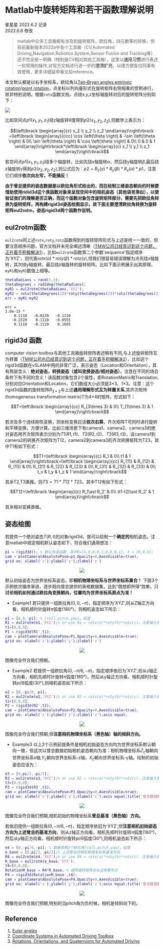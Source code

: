 # Matlab中旋转矩阵和若干函数理解说明
崔星星 2022.6.2 记录<br>
2022.6.8 修改<br>

>matlab中众多工具箱都有涉及到旋转矩阵，欧拉角，四元数等的转换，但目前最新版本2022a中各个工具箱（CV,Automated Driving,Navigation,Robotics System,Sensor Fusion and Tracking等）还不完全统一明确（特别是CV相对其他工具箱），这里以**通用习惯**进行表述一些常用的操作,对官方文档进行进一步的**澄清扩充**，以便方便各位同事有效使用，更多详细延申看文后reference。

本文默认都是以右手坐标系，欧拉角以[Tait–Bryan angles,extrinsic rotation](https://en.wikipedia.org/wiki/Euler_angles#Conventions_by_extrinsic_rotations)/[point rotation](https://ww2.mathworks.cn/help/driving/ref/quaternion.html?s_tid=doc_ta#mw_9c239f4e-9f4d-4cc5-9f00-ed1f59f90c4f)，点坐标以列向量形式在旋转矩阵右侧相乘的惯例进行，除非特别说明。根据`rotx`函数文档，点绕x,y,z坐标轴旋转对应的旋转矩阵分别如下：<br>
<p align="left">
  <img src="images/Rotation_matrix.png" />
</p>

比如空间点$p1(x_1,y_1,z_1)$绕z轴旋转$\theta$度得到$p2(x_2,y_2,z_2)$,则数学上表示为：<br>

$$\left\lbrack \begin{array}{c}
x_2 \\
y_2 \\
z_2 
\end{array}\right\rbrack =\left\lbrack \begin{array}{ccc}
\cos \left(\theta \right) & -\sin \left(\theta \right) & 0\\
\sin \left(\theta \right) & \cos \left(\theta \right) & 0\\
0 & 0 & 1
\end{array}\right\rbrack*\left\lbrack \begin{array}{c}
x_1 \\
y_1 \\
z_1 
\end{array}\right\rbrack$$


若空间点$p1(x_1,y_1,z_1)$绕多个轴旋转，比如先绕x轴旋转$\alpha$，然后绕y轴旋转$\beta$,最后绕z轴旋转$\gamma$得到$p2(x_2,y_2,z_2)$,则公式应为：$p2 = R_z(\gamma)*R_y(\beta)*R_x(\alpha)*p1$，注意它们顺序**依次向左写，不能搞反！**

**由于曾总提供的姿态数据是以欧拉角形式给出的，而在绘制三维姿态朝向的时候要借助使用ridid3d这个类函数对象来呈现空间中的相机姿态（其他语言类似），以便验证我们的理解是否正确，而这个函数对象包含旋转矩阵部分，需要先把欧拉角转换为旋转矩阵，再构建rigid3d姿态绘图显示，故下面主要澄清欧拉角转换为旋转矩阵eul2rotm，姿态rigid3d两个函数作说明。**
## eul2rotm函数
`eul2rotm`同上述`rotx`,`roty`,`rotz`函数得到的旋转矩阵形式与上述是统一一致的，但要注意顺序问题，官方文档并未完全阐述清晰（[TMW公司已经意识到这个问题，正在着手积极解决1](https://ww2.mathworks.cn/matlabcentral/answers/1716235-why-point-correspondence-to-rotation-matrix-calculation-is-not-my-expected#comment_2151905)），比如`eul2rotm`函数第二个参数'sequence'指定顺序为'XYZ'，则代表$rotx(\alpha)*roty(\beta)*rotz(\gamma)$,但我们很容易错误理解为点先绕x轴旋转，其次绕y轴旋转，最后绕z轴旋转的旋转矩阵。比如下面示例展示出其原理，`myR1`和`myR2`数值上相等。
```matlab
thetaRadians = rand(1,3);
thetaDegrees = rad2deg(thetaRadians);
myR1 = eul2rotm(thetaRadians,'XYZ');
myR2 = rotx(thetaDegrees(1))*roty(thetaDegrees(2))*rotz(thetaDegrees(3));
err = myR1-myR2
```
```text
err =
1.0e-15 *
    0.1110   -0.0139   -0.1110
   -0.2220    0.1110   -0.0555
    0.1110   -0.1110    0.1665
```

## rigid3d 函数
computer vision toolbox与其他工具箱旋转矩阵表述略有不同,与上述旋转矩阵互为转置（[TMW公司也已经意识到这个问题，正在着手积极解决2](https://ww2.mathworks.cn/matlabcentral/answers/1720045-how-to-get-the-relative-camera-pose-to-another-camera-pose#answer_964925)），比如这个rigid3d函数在vSLAM中用的非常广泛，表示姿态（Location和Orientation），其有两层含义：**绝对姿态，转换姿态（或叫变换姿态/相对姿态）**，注意在不同的场合条件下有不同的含义！该函数对象包含2个属性，即RotationMatrix和Translation,分别对应Orientation和Location，它们数组大小必须是3×3、1×3。注意：这个rigid3d函数的旋转矩阵$R_{3\times 3}$与上述**通用理解形式互为转置关系**,其齐次矩阵(homogeneous transformation matrix)T为4×4的矩阵，形式如下：<br>

$$T=\left\lbrack \begin{array}{cc}
R_{3\times 3}  & 0\\
T_{1\times 3}  & 1
\end{array}\right\rbrack$$


若涉及多个连续刚性变换，则坐标变换应该**依次右乘**，齐次矩阵T可同时进行旋转和平移变换，方便计算。比如三维场景下有camera1、camera2、camera3的绝对姿态用齐次矩阵表示分别为$T1(R1,t1)、T2(R2,t2)、T3(R3,t3)$，设camera1到camera2的转换齐次矩阵为T12，camera2到camera3的齐次转换矩阵为T23。其中T1有如下形式：<br>

$$T1=\left\lbrack \begin{array}{c}
R_1 & 0\\
t1  & 1
\end{array}\right\rbrack=\left\lbrack \begin{array}{cc} 
R_{11}  & R_{12}  & R_{13} & 0\\
R_{21}  & R_{22}  & R_{23} & 0\\
R_{31}  & R_{32}  & R_{33} & 0\\
t_x  & t_y  & t_z  & 1
\end{array}\right\rbrack$$


其余T2,T3类推。则$T3=T1\ast T12\ast T23$，其中T12有如下形式：<br>

$$T12=\left\lbrack \begin{array}{c}
R_1\ast R_2' & 0\\
(t1-t2)\ast R_2'  & 1
\end{array}\right\rbrack$$


其余相对变换类推。

## 姿态绘图
若提供一个绝对姿态$T(R,t)$的对象rigid3d，就可以绘制一个**确定的**相机姿态。注意matlab中规定相机默认姿态如下，符合我们通用想法：<br>

```matlab
p1 = rigid3d(); % 默认构造函数，其中R=[1,0,0;0,1,0;0,0,1], t = [0,0,0];
cam = plotCamera(AbsolutePose=p1,Opacity=0,AxesVisible=true);
grid on; xlabel('x');ylabel('y');zlabel('z')
```
<p align="center">
  <img src="images/cameraP.jpg" />
</p>


默认初始姿态为世界坐标系姿态，即**相机物理坐标系与世界坐标系重合！**
下面3个示例依次循序渐进，逐步趋向曾总提供的表格数据集，达到“既想即所得”效果，只**讨论相机如何通过欧拉角变换朝向，位置均为世界坐标系原点为准！**
- Example1
若只提供一组欧拉角$(0,0,-\pi)$，指定顺序为'XYZ',则从Z轴正方向看，相机顺时针旋转$\pi$弧度(180°)，则相机姿态如下所示：
```matlab
e1 = [0,0,-pi]; % [roll,pitch,yaw]，弧度
R1 = eul2rotm(e1,'XYZ');% or use R1 = rotx(a)*roty(b)*rotz(c)，注意输入参数为角度,先绕Z，其次绕Y，最后绕X轴！
t1=[0,0,0];
P1 = rigid3d(R1',t1);
cam = plotCamera(AbsolutePose=P1,Opacity=0,AxesVisible=true);
grid on; xlabel('x');ylabel('y');zlabel('z')
```
<p align="center">
  <img src="images/cameraP1.jpg" />
</p>

图像完全符合我们预期。
- Example2
若提供一组欧拉角$(0,-\pi/6,-\pi)$，指定顺序依旧为'XYZ',则从z轴正方向看，相机先顺时针旋转$\pi$弧度(180°)，然后从y轴正方向看，相机顺时针旋转$pi/6$弧度(30°),则相机姿态如下所示：
```matlab
e2 = [0,-pi/6,-pi];
R2 = eul2rotm(e2,'XYZ');% or use R2 = rotx(a)*roty(b)*rotz(c)，注意输入参数为角度,先绕Z，其次绕Y，最后绕X轴！
t2=[0,0,0];
P2 = rigid3d(R2',t2);
cam = plotCamera(AbsolutePose=P2,Opacity=0,AxesVisible=true);
grid on; xlabel('x');ylabel('y');zlabel('z');axis equal;
```
<p align="center">
  <img src="images/cameraP2.jpg" />
</p>

图像完全符合我们预期,但**注意相机物理坐标系（黑色轴）轴的倾斜方向。**
- Example3
以上2个示例前提条件是相机初始姿态方向均为世界坐标系默认朝向一致，但这次以曾总数据初始相机姿态朝向为准：相机物理坐标系$Z_c$轴朝向世界坐标系x轴,$Y_c$朝向世界坐标系-z轴，$X_c$朝向世界坐标系-y轴。绘制的初始姿态应该为：
```matlab
e3 = [0,pi/2,-pi/2];
R3 = eul2rotm(e3,'XYZ');% or use R2 = rotx(a)*roty(b)*rotz(c)，注意输入参数为角度,先绕Z，其次绕Y，最后绕X轴！
t3=[0,0,0];
P3 = rigid3d(R3',t3);
cam = plotCamera(AbsolutePose=P3,Opacity=0,AxesVisible=true);
grid on; xlabel('x');ylabel('y');zlabel('z');axis equal;title('曾总数据集相机初始姿态基准')
```
<p align="center">
  <img src="images/cameraP_init.jpg" />
</p>

图像完全符合我们预期,相机初始的物理坐标系**曾总基准（黑色轴）方向。**

若依旧提供一组欧拉角$(0,-\pi/6,-\pi)$，指定顺序依旧为'XYZ',但**注意相机初始姿态方向为上述曾总的基准方向**，则从z轴正方向看，相机先顺时针旋转$\pi$弧度(180°)，然后从y轴正方向看，相机顺时针旋转$pi/6$弧度(30°),则相机姿态如下所示：
```matlab
e4 = [0,-pi/6,-pi]; % 数据表格3个欧拉角[roll,pitch,yaw]，弧度
e_base = [0,pi/2,-pi/2];% 上述曾总的相机物理坐标系基准方向
R4 = eul2rotm(e4,'XYZ');% or use R4 = rotx(a)*roty(b)*rotz(c)，注意输入参数为角度,先绕Z，其次绕Y，最后绕X轴！
R_base = eul2rotm(e_base,'XYZ');
t4=[0,0,0];
RotationM_base = R4*R_base; % 通用旋转矩阵在右边相乘形式
P4 = rigid3d(RotationM_base',t4);
cam = plotCamera(AbsolutePose=P4,Opacity=0,AxesVisible=true);
grid on; xlabel('x');ylabel('y');zlabel('z');axis equal;title('曾总数据集相机姿态绘图')
```
<p align="center">
  <img src="images/cameraP_zeng.jpg" />
</p>

图像完全符合我们预期,特别的当pitch角为负时候，相机是倾斜向下的。

## Reference
1. [Euler angles](https://en.wikipedia.org/wiki/Euler_angles#Conventions_by_extrinsic_rotation)
1. [Coordinate Systems in Automated Driving Toolbox](https://ww2.mathworks.cn/help/driving/ug/coordinate-systems.html)
1. [Rotations, Orientations, and Quaternions for Automated Driving](https://ww2.mathworks.cn/help/driving/ug/rotations-using-quaternions-in-automated-driving.html)





